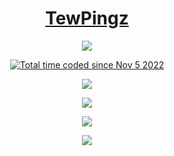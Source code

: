 <h1 align="center"><a href="https://www.tewpingz.me">TewPingz</a></h1>
  
<p align="center">
  <img src="https://komarev.com/ghpvc/?username=TewPingz"/>
</p>

<p align="center">
  <a href="https://wakatime.com/@9efc1ca2-52d6-4d7f-96e7-ebee7d58589e">
    <img src="https://wakatime.com/badge/user/9efc1ca2-52d6-4d7f-96e7-ebee7d58589e.svg" alt="Total time coded since Nov 5 2022" />
  </a>
</p>
 
<p align="center">
  <img src="https://github-readme-stats.vercel.app/api?username=TewPingz&count_private=true&show_icons=true&theme=dark"/>
</p>

<p align="center">
  <img src="https://github-readme-streak-stats.herokuapp.com/?user=TewPingz&theme=dark"/>
</p>

<p align="center">
  <img src="https://github-profile-trophy.vercel.app/?username=TewPingz&theme=darkhub"/>
</p>

<p align="center">
  <a href="https://wakatime.com">
    <img src="https://wakatime.com/share/@tewpingz/2e6c01d8-0968-450a-b459-a4d000813a1a.png" />
  </a>
</p>

